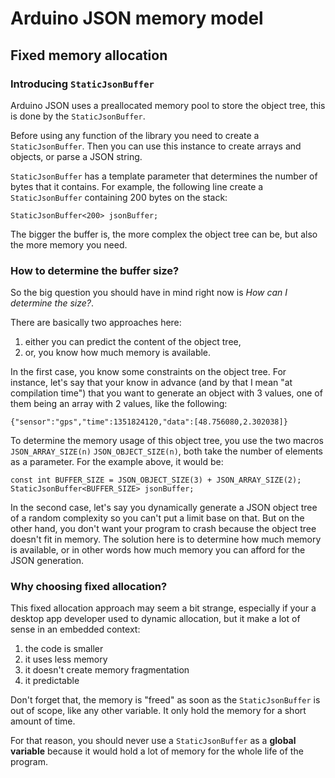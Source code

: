 Arduino JSON memory model
=========================

## Fixed memory allocation

### Introducing `StaticJsonBuffer`

Arduino JSON uses a preallocated memory pool to store the object tree, this is done by the `StaticJsonBuffer`.

Before using any function of the library you need to create a `StaticJsonBuffer`. Then you can use this instance to create arrays and objects, or parse a JSON string.

`StaticJsonBuffer` has a template parameter that determines the number of bytes that it contains. For example, the following line create a `StaticJsonBuffer` containing 200 bytes on the stack:

    StaticJsonBuffer<200> jsonBuffer;

The bigger the buffer is, the more complex the object tree can be, but also the more memory you need.

### How to determine the buffer size?

So the big question you should have in mind right now is *How can I determine the size?*. 

There are basically two approaches here:

1. either you can predict the content of the object tree,
2. or, you know how much memory is available.

In the first case, you know some constraints on the object tree. For instance, let's say that your know in advance (and by that I mean "at compilation time") that you want to generate an object with 3 values, one of them being an array with 2 values, like the following:

    {"sensor":"gps","time":1351824120,"data":[48.756080,2.302038]}

To determine the memory usage of this object tree, you use the two macros `JSON_ARRAY_SIZE(n)` `JSON_OBJECT_SIZE(n)`, both take the number of elements as a parameter.
For the example above, it would be:

    const int BUFFER_SIZE = JSON_OBJECT_SIZE(3) + JSON_ARRAY_SIZE(2);
    StaticJsonBuffer<BUFFER_SIZE> jsonBuffer;

In the second case, let's say you dynamically generate a JSON object tree of a random complexity so you can't put a limit base on that. But on the other hand, you don't want your program to crash because the object tree doesn't fit in memory.
The solution here is to determine how much memory is available, or in other words how much memory you can afford for the JSON generation.

### Why choosing fixed allocation?

This fixed allocation approach may seem a bit strange, especially if your a desktop app developer used to dynamic allocation, but it make a lot of sense in an embedded context:

1. the code is smaller
2. it uses less memory
3. it doesn't create memory fragmentation
4. it predictable

Don't forget that, the memory is "freed" as soon as the `StaticJsonBuffer` is out of scope, like any other variable. It only hold the memory for a short amount of time.

For that reason, you should never use a `StaticJsonBuffer` as a **global variable** because it would hold a lot of memory for the whole life of the program.